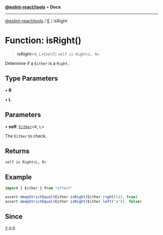 [**@eslint-react/tools**](../../../README.md) • **Docs**

***

[@eslint-react/tools](../../../README.md) / [E](../README.md) / isRight

# Function: isRight()

> **isRight**\<`R`, `L`\>(`self`): `self is Right<L, R>`

Determine if a `Either` is a `Right`.

## Type Parameters

• **R**

• **L**

## Parameters

• **self**: [`Either`](../type-aliases/Either.md)\<`R`, `L`\>

The `Either` to check.

## Returns

`self is Right<L, R>`

## Example

```ts
import { Either } from "effect"

assert.deepStrictEqual(Either.isRight(Either.right(1)), true)
assert.deepStrictEqual(Either.isRight(Either.left("a")), false)
```

## Since

2.0.0
